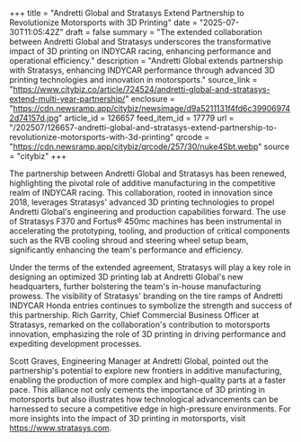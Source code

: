 +++
title = "Andretti Global and Stratasys Extend Partnership to Revolutionize Motorsports with 3D Printing"
date = "2025-07-30T11:05:42Z"
draft = false
summary = "The extended collaboration between Andretti Global and Stratasys underscores the transformative impact of 3D printing on INDYCAR racing, enhancing performance and operational efficiency."
description = "Andretti Global extends partnership with Stratasys, enhancing INDYCAR performance through advanced 3D printing technologies and innovation in motorsports."
source_link = "https://www.citybiz.co/article/724524/andretti-global-and-stratasys-extend-multi-year-partnership/"
enclosure = "https://cdn.newsramp.app/citybiz/newsimage/d9a5211131f4fd6c399069742d74157d.jpg"
article_id = 126657
feed_item_id = 17779
url = "/202507/126657-andretti-global-and-stratasys-extend-partnership-to-revolutionize-motorsports-with-3d-printing"
qrcode = "https://cdn.newsramp.app/citybiz/qrcode/257/30/nuke4Sbt.webp"
source = "citybiz"
+++

<p>The partnership between Andretti Global and Stratasys has been renewed, highlighting the pivotal role of additive manufacturing in the competitive realm of INDYCAR racing. This collaboration, rooted in innovation since 2018, leverages Stratasys' advanced 3D printing technologies to propel Andretti Global's engineering and production capabilities forward. The use of Stratasys F370 and Fortus® 450mc machines has been instrumental in accelerating the prototyping, tooling, and production of critical components such as the RVB cooling shroud and steering wheel setup beam, significantly enhancing the team's performance and efficiency.</p><p>Under the terms of the extended agreement, Stratasys will play a key role in designing an optimized 3D printing lab at Andretti Global's new headquarters, further bolstering the team's in-house manufacturing prowess. The visibility of Stratasys' branding on the tire ramps of Andretti INDYCAR Honda entries continues to symbolize the strength and success of this partnership. Rich Garrity, Chief Commercial Business Officer at Stratasys, remarked on the collaboration's contribution to motorsports innovation, emphasizing the role of 3D printing in driving performance and expediting development processes.</p><p>Scott Graves, Engineering Manager at Andretti Global, pointed out the partnership's potential to explore new frontiers in additive manufacturing, enabling the production of more complex and high-quality parts at a faster pace. This alliance not only cements the importance of 3D printing in motorsports but also illustrates how technological advancements can be harnessed to secure a competitive edge in high-pressure environments. For more insights into the impact of 3D printing in motorsports, visit <a href='https://www.stratasys.com' rel='nofollow' target='_blank'>https://www.stratasys.com</a>.</p>
